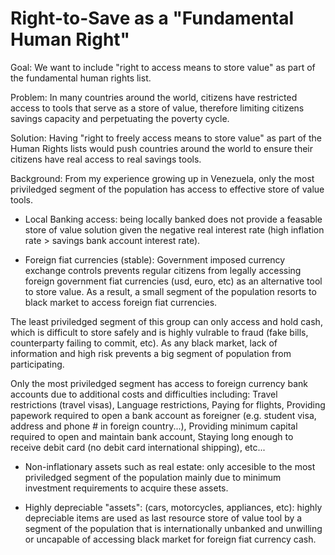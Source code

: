 # Right-to-Save as a "Fundamental Human Right"

Goal:
We want to include "right to access means to store value" as part of the fundamental human rights list.

Problem:
In many countries around the world, citizens have restricted access to tools that serve as a store of value, therefore limiting citizens savings capacity and perpetuating the poverty cycle.

Solution:
Having "right to freely access means to store value" as part of the Human Rights lists would push countries around the world to ensure their citizens have real access to real savings tools.

Background:
From my experience growing up in Venezuela, only the most priviledged segment of the population has access to effective store of value tools.

- Local Banking access: being locally banked does not provide a feasable store of value solution given the negative real interest rate (high inflation rate > savings bank account interest rate).

- Foreign fiat currencies (stable): Government imposed currency exchange controls prevents regular citizens from legally accessing foreign government fiat currencies (usd, euro, etc) as an alternative tool to store value. As a result, a small segment of the population resorts to black market to access foreign fiat currencies. 

The least priviledged segment of this group can only access and hold cash, which is difficult to store safely and is highly vulrable to fraud (fake bills, counterparty failing to commit, etc). As any black market, lack of information and high risk prevents a big segment of population from participating.

Only the most priviledged segment has access to foreign currency bank accounts due to additional costs and difficulties including:
          Travel restrictions (travel visas),
          Language restrictions,
          Paying for flights,
          Providing papework required to open a bank account as foreigner (e.g. student visa, address and phone # in foreign country...), 
          Providing minimum capital required to open and maintain bank account, 
          Staying long enough to receive debit card (no debit card international shipping), etc...

- Non-inflationary assets such as real estate: only accesible to the most priviledged segment of the population mainly due to minimum investment requirements to acquire these assets.

- Highly depreciable "assets": (cars, motorcycles, appliances, etc): highly depreciable items are used as last resource store of value tool by a segment of the population that is internationally unbanked and unwilling or uncapable of accessing black market for foreign fiat currency cash.




